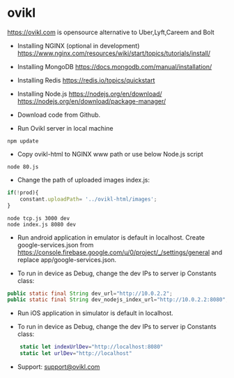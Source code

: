 # ovikl
https://ovikl.com is opensource alternative to Uber,Lyft,Careem and Bolt

* Installing NGINX (optional in development)
https://www.nginx.com/resources/wiki/start/topics/tutorials/install/

* Installing MongoDB
https://docs.mongodb.com/manual/installation/

* Installing Redis
https://redis.io/topics/quickstart

* Installing Node.js
https://nodejs.org/en/download/
https://nodejs.org/en/download/package-manager/

* Download code from Github.

* Run Ovikl server in local machine
```
npm update
```
* Copy ovikl-html to NGINX www path or use below Node.js script
```
node 80.js 
```

* Change the path of uploaded images
index.js:
```javascript
if(!prod){
    constant.uploadPath= '../ovikl-html/images';
}
```
```
node tcp.js 3000 dev
node index.js 8080 dev
```

* Run android application in emulator is default in localhost. 
Create google-services.json from https://console.firebase.google.com/u/0/project/_/settings/general and replace app/google-services.json.

* To run in device as Debug, change the dev IPs to server ip
Constants class:
```java
public static final String dev_url="http://10.0.2.2";
public static final String dev_nodejs_index_url="http://10.0.2.2:8080";
```

* Run iOS application in simulator is default in localhost. 

* To run in device as Debug, change the dev IPs to server ip
Constants class:
```swift
    static let indexUrlDev="http://localhost:8080"
    static let urlDev="http://localhost"
```

* Support:
support@ovikl.com
